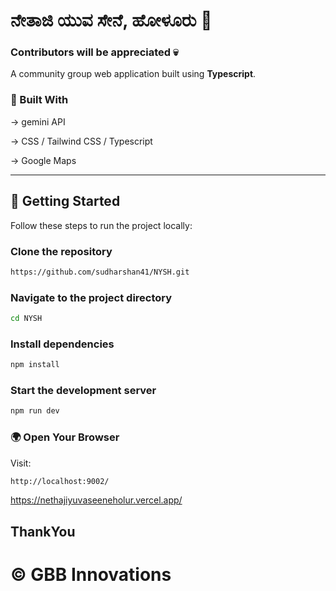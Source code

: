 
# ನೇತಾಜಿ ಯುವ ಸೇನೆ, ಹೋಳೂರು 🙏

### Contributors will be appreciated 💀

A community group web application built using **Typescript**.

### 🧰 Built With

-> gemini API

-> CSS / Tailwind CSS / Typescript

-> Google Maps

---



## 🚀 Getting Started

Follow these steps to run the project locally:

###  Clone the repository

```bash
https://github.com/sudharshan41/NYSH.git
```

### Navigate to the project directory
```bash
cd NYSH
```

### Install dependencies
```bash
npm install
```
### Start the development server
```bash
npm run dev
```
### 🌍 Open Your Browser
Visit:

``` bash
http://localhost:9002/
```
https://nethajiyuvaseeneholur.vercel.app/

## ThankYou 
# © GBB Innovations


